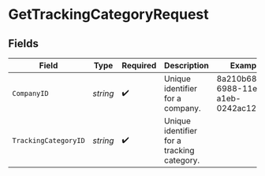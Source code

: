 # GetTrackingCategoryRequest


## Fields

| Field                                      | Type                                       | Required                                   | Description                                | Example                                    |
| ------------------------------------------ | ------------------------------------------ | ------------------------------------------ | ------------------------------------------ | ------------------------------------------ |
| `CompanyID`                                | *string*                                   | :heavy_check_mark:                         | Unique identifier for a company.           | 8a210b68-6988-11ed-a1eb-0242ac120002       |
| `TrackingCategoryID`                       | *string*                                   | :heavy_check_mark:                         | Unique identifier for a tracking category. |                                            |